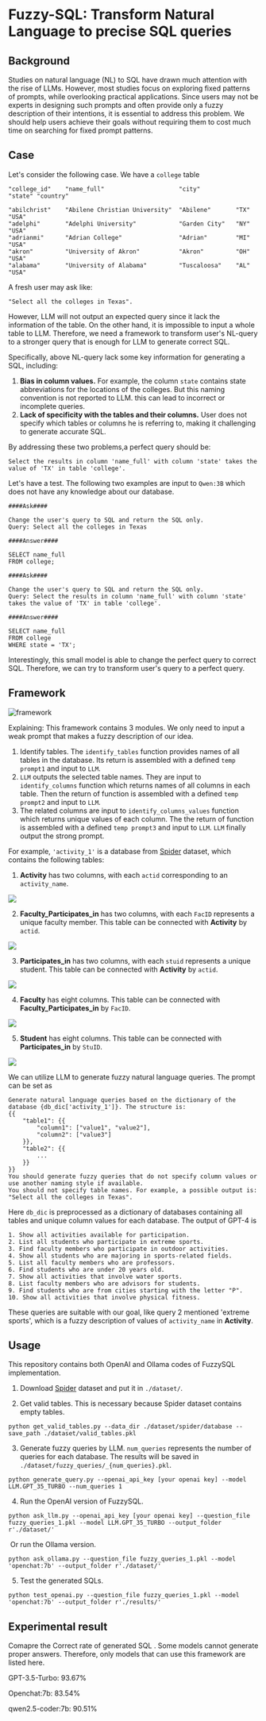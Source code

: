 # Fuzzy-SQL: Transform Natural Language to precise SQL queries

## Background

Studies on natural language (NL) to SQL have drawn much attention with the rise of LLMs. However, most studies focus on exploring fixed patterns of prompts, while overlooking practical applications. Since users may not be experts in designing such prompts and often provide only a fuzzy description of their intentions, it is essential to address this problem. We should help users achieve their goals without requiring them to cost much time on searching for fixed prompt patterns.

## Case

Let's consider the following case. We have a `college` table

```
"college_id"	"name_full"						"city"			"state"	"country"

"abilchrist"	"Abilene Christian University"	"Abilene"		"TX"	"USA"
"adelphi"		"Adelphi University"			"Garden City"	"NY"	"USA"
"adrianmi"		"Adrian College"				"Adrian"		"MI"	"USA"
"akron"			"University of Akron"			"Akron"			"OH"	"USA"
"alabama"		"University of Alabama"			"Tuscaloosa"	"AL"	"USA"
```

A fresh user may ask like: 

```
"Select all the colleges in Texas".
```

However, LLM will not output an expected query since it lack the information of the table. On the other hand, it is impossible to input a whole table to LLM. Therefore, we need a framework to transform user's NL-query to a stronger query that is enough for LLM to generate correct SQL.

Specifically, above NL-query lack some key information for generating a SQL, including:

1. **Bias in column values.** For example, the column `state` contains state abbreviations for the locations of the colleges. But this naming convention is not reported to LLM. this can lead to incorrect or incomplete queries.
2. **Lack of specificity with the tables and their columns.** User does not specify which tables or columns he is referring to, making it challenging to generate accurate SQL.

By addressing these two problems,a perfect query should be: 

```
Select the results in column 'name_full' with column 'state' takes the value of 'TX' in table 'college'.
```

Let's have a test. The following two examples are input to `Qwen:3B` which does not have any knowledge about our database.

```
####Ask####

Change the user's query to SQL and return the SQL only.
Query: Select all the colleges in Texas

####Answer####

SELECT name_full
FROM college;

####Ask####

Change the user's query to SQL and return the SQL only.
Query: Select the results in column 'name_full' with column 'state' takes the value of 'TX' in table 'college'.

####Answer####

SELECT name_full
FROM college
WHERE state = 'TX';
```

Interestingly, this small model is able to change the perfect query to correct SQL. Therefore, we can try to transform user's query to a perfect query.

## Framework

![framework](./FuzzySQL/framework.png)

Explaining: This framework contains 3 modules. We only need to input a weak prompt that makes a fuzzy description of our idea.

1. Identify tables. The `identify_tables` function provides names of all tables in the database. Its return is assembled with a defined `temp prompt1` and input to `LLM`.
2. `LLM` outputs the selected table names. They are input to `identify_columns` function which returns names of all columns in each table. Then the return of function is assembled with a defined `temp prompt2` and input to `LLM`.
3. The related columns are input to `identify_columns_values` function which returns unique values of each column. The the return of function is assembled with a defined `temp prompt3` and input to `LLM`. `LLM` finally output the strong prompt.

For example, `'activity_1'` is a database from [Spider](https://yale-lily.github.io/spider) dataset, which contains the following tables:

1. **Activity** has two columns, with each `actid` corresponding to an `activity_name`.

![](./FuzzySQL/activity.png)

2. **Faculty_Participates_in** has two columns, with each `FacID` represents a unique faculty member. This table can be connected with **Activity** by `actid`.

![](./FuzzySQL/faculty_participates.png)

3. **Participates_in** has two columns, with each `stuid` represents a unique student. This table can be connected with **Activity** by `actid`.

![](./FuzzySQL/participate_in.png)

4. **Faculty** has eight columns. This table can be connected with **Faculty_Participates_in** by `FacID`.

![](./FuzzySQL/faculty.png)

5. **Student** has eight columns. This table can be connected with **Participates_in** by `StuID`.

![](./FuzzySQL/student.png)

We can utilize LLM to generate fuzzy natural language queries. The prompt can be set as

```
Generate natural language queries based on the dictionary of the database {db_dic['activity_1']}. The structure is:
{{
    "table1": {{
        "column1": ["value1", "value2"],
        "column2": ["value3"]
    }},
    "table2": {{
        ...
    }}
}}
You should generate fuzzy queries that do not specify column values or use another naming style if available.
You should not specify table names. For example, a possible output is: "Select all the colleges in Texas".
```

Here `db_dic` is preprocessed as a dictionary of databases containing all tables and unique column values for each database. The output of GPT-4 is

```
1. Show all activities available for participation.
2. List all students who participate in extreme sports.
3. Find faculty members who participate in outdoor activities.
4. Show all students who are majoring in sports-related fields.
5. List all faculty members who are professors.
6. Find students who are under 20 years old.
7. Show all activities that involve water sports.
8. List faculty members who are advisors for students.
9. Find students who are from cities starting with the letter "P".
10. Show all activities that involve physical fitness.
```

These queries are suitable with our goal, like query 2 mentioned 'extreme sports', which is a fuzzy description of values of `activity_name` in **Activity**. 

## Usage

This repository contains both OpenAI and Ollama codes of FuzzySQL implementation.

1. Download [Spider](https://yale-lily.github.io/spider) dataset and put it in `./dataset/`.

2. Get valid tables. This is necessary because Spider dataset contains empty tables.

```
python get_valid_tables.py --data_dir ./dataset/spider/database --save_path ./dataset/valid_tables.pkl
```

3. Generate fuzzy queries by LLM. `num_queries` represents the number of queries for each database. The results will be saved in `./dataset/fuzzy_queries/_{num_queries}.pkl`. 

```
python generate_query.py --openai_api_key [your openai key] --model LLM.GPT_35_TURBO --num_queries 1
```

4. Run the OpenAI version of FuzzySQL.

```
python ask_llm.py --openai_api_key [your openai key] --question_file fuzzy_queries_1.pkl --model LLM.GPT_35_TURBO --output_folder r'./dataset/'
```

​	Or run the Ollama version.

```
python ask_ollama.py --question_file fuzzy_queries_1.pkl --model 'openchat:7b' --output_folder r'./dataset/'
```

5. Test the generated SQLs.

```
python test_openai.py --question_file fuzzy_queries_1.pkl --model 'openchat:7b' --output_folder r'./results/'
```

## Experimental result

Comapre the Correct rate of generated SQL . Some models cannot generate proper answers. Therefore, only models that can use this framework are listed here.

GPT-3.5-Turbo: 93.67%

Openchat:7b: 83.54%

qwen2.5-coder:7b: 90.51%